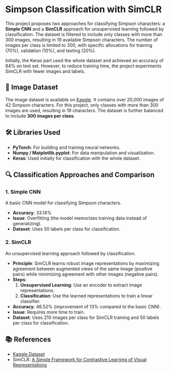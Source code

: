 # Simpson Classification with SimCLR

This project proposes two approaches for classifying Simpson characters: a **Simple CNN** and a **SimCLR** approach for unsupervised learning followed by classification. The dataset is filtered to include only classes with more than 300 images, resulting in 19 available Simpson characters. The number of images per class is limited to 300, with specific allocations for training (70%), validation (10%), and testing (20%). 

Initially, the Keras part used the whole dataset and achieved an accuracy of 84% on test set. However, to reduce training time, the project experiments SimCLR with fewer images and labels.

## 📂 Image Dataset

The image dataset is available on [Kaggle](https://www.kaggle.com/datasets/alexattia/the-simpsons-characters-dataset). It contains over 20,000 images of 42 Simpson characters. For this project, only classes with more than 300 images are used, resulting in 19 characters. The dataset is further balanced to include **300 images per class**.

## 🛠️ Libraries Used

- **PyTorch**: For building and training neural networks.
- **Numpy / Matplotlib.pyplot**: For data manipulation and visualization.
- **Keras**: Used initially for classification with the whole dataset.


## 🔍 Classification Approaches and Comparison

### 1. **Simple CNN**
A basic CNN model for classifying Simpson characters.
- **Accuracy**: 33.14%
- **Issue**: Overfitting (the model memorizes training data instead of generalizing).
- **Dataset**: Uses 50 labels per class for classification.

### 2. **SimCLR**
An unsupervised learning approach followed by classification.
- **Principle**: SimCLR learns robust image representations by maximizing agreement between augmented views of the same image (positive pairs) while minimizing agreement with other images (negative pairs).
- **Steps**:
  1. **Unsupervised Learning**: Use an encoder to extract image representations.
  2. **Classification**: Use the learned representations to train a linear classifier.
- **Accuracy**: 46.52% (improvement of 13% compared to the basic CNN).
- **Issue**: Requires more time to train.
- **Dataset**: Uses 210 images per class for SimCLR training and 50 labels per class for classification.

## 📚 References

- [Kaggle Dataset](https://www.kaggle.com/datasets/alexattia/the-simpsons-characters-dataset)
- SimCLR: [A Simple Framework for Contrastive Learning of Visual Representations](https://arxiv.org/abs/2002.05709)
